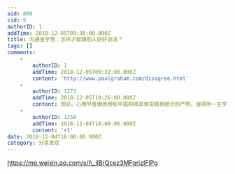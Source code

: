 ```yaml
---
aid: 800
cid: 5
authorID: 1
addTime: 2018-12-05T09:30:00.000Z
title: 沟通金字塔：怎样才能跟别人好好说话？
tags: []
comments:
    -
        authorID: 1
        addTime: 2018-12-05T09:32:00.000Z
        content: 'http://www.paulgraham.com/disagree.html'
    -
        authorID: 1273
        addTime: 2018-12-05T10:26:00.000Z
        content: 很好。心理学普理原理和中国网络具体实践相结合的产物。值得用一生学习实践。
    -
        authorID: 1250
        addTime: 2018-12-04T16:00:00.000Z
        content: '+1'
date: 2018-12-04T16:00:00.000Z
category: 分享发现
---
```


https://mp.weixin.qq.com/s/I\_ilBrQcez3MFgrizIFlPg
